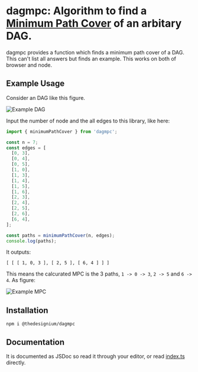 # dagmpc: Algorithm to find a [Minimum Path Cover](https://en.wikipedia.org/wiki/Path_cover) of an arbitary DAG.

dagmpc provides a function which finds a minimum path cover of a DAG. This can't list all answers but finds an example. This works on both of browser and node.

## Example Usage

Consider an DAG like this figure.

![Example DAG](https://i.imgur.com/PKDYC7L.png)

Input the number of node and the all edges to this library, like here:

```typescript
import { minimumPathCover } from 'dagmpc';

const n = 7;
const edges = [
  [0, 3],
  [0, 4],
  [0, 5],
  [1, 0],
  [1, 3],
  [1, 4],
  [1, 5],
  [1, 6],
  [2, 3],
  [2, 4],
  [2, 5],
  [2, 6],
  [6, 4],
];

const paths = minimumPathCover(n, edges);
console.log(paths);
```

It outputs:

```
[ [ [ 1, 0, 3 ], [ 2, 5 ], [ 6, 4 ] ] ]
```

This means the calcurated MPC is the 3 paths, `1 -> 0 -> 3`, `2 -> 5` and `6 -> 4`. As figure:

![Example MPC](https://i.imgur.com/zD6H4L6.png)

## Installation

```
npm i @thedesignium/dagmpc
```

## Documentation

It is documented as JSDoc so read it through your editor, or read [index.ts](https://github.com/TheDesignium/dagmpc-js/blob/main/index.ts) directly.
